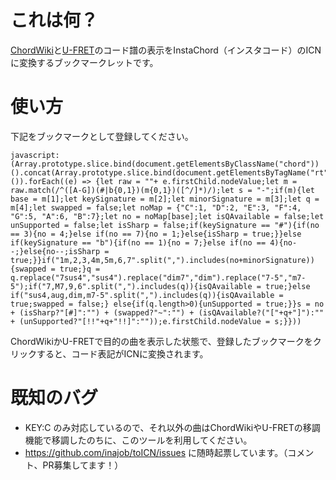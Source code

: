 # これは何？

[ChordWiki](https://ja.chordwiki.org/)と[U-FRET](https://www.ufret.jp/)のコード譜の表示をInstaChord（インスタコード）のICNに変換するブックマークレットです。

# 使い方

下記をブックマークとして登録してください。

```
javascript:(Array.prototype.slice.bind(document.getElementsByClassName("chord"))().concat(Array.prototype.slice.bind(document.getElementsByTagName("rt"))()).forEach((e) => {let raw = ""+ e.firstChild.nodeValue;let m = raw.match(/^([A-G])(#|b{0,1})(m{0,1})([^/]*)/);let s = "-";if(m){let base = m[1];let keySignature = m[2];let minorSignature = m[3];let q = m[4];let swapped = false;let noMap = {"C":1, "D":2, "E":3, "F":4, "G":5, "A":6, "B":7};let no = noMap[base];let isQAvailable = false;let unSupported = false;let isSharp = false;if(keySignature == "#"){if(no == 3){no = 4;}else if(no == 7){no = 1;}else{isSharp = true;}}else if(keySignature == "b"){if(no == 1){no = 7;}else if(no == 4){no--;}else{no--;isSharp = true;}}if("1m,2,3,4m,5m,6,7".split(",").includes(no+minorSignature)){swapped = true;}q = q.replace("7sus4","sus4").replace("dim7","dim").replace("7-5","m7-5");if("7,M7,9,6".split(",").includes(q)){isQAvailable = true;}else if("sus4,aug,dim,m7-5".split(",").includes(q)){isQAvailable = true;swapped = false;} else{if(q.length>0){unSupported = true;}}s = no + (isSharp?"[#]":"") + (swapped?"~":"") + (isQAvailable?("["+q+"]"):"" + (unSupported?"[!!"+q+"!!]":""));e.firstChild.nodeValue = s;}}))
```

ChordWikiかU-FRETで目的の曲を表示した状態で、登録したブックマークをクリックすると、コード表記がICNに変換されます。

# 既知のバグ

- KEY:C のみ対応しているので、それ以外の曲はChordWikiやU-FRETの移調機能で移調したのちに、このツールを利用してください。
- https://github.com/inajob/toICN/issues に随時起票しています。（コメント、PR募集してます！）


